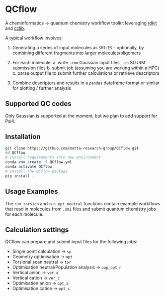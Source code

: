# QCflow

A cheminformatics -> quantum chemistry workflow toolkit leveraging [rdkit](https://github.com/rdkit/rdkit) and [cclib](https://github.com/cclib/cclib).

A typical workflow involves:

1. Generating a series of input molecules as `SMILES` - optionally, by combining different fragments into larger molecules/oligomers  

2. For each molecule:
    a. write `.com` Gaussian input files, `.sh` SLURM submission files 
    b. submit job (assuming you are working within a HPC)
    c. parse output file to submit further calculations or retrieve descriptors

3. Combine descriptors and results in a `pandas` dataframe format or similar for plotting / further analysis

## Supported QC codes 

Only Gaussian is supported at the moment, but we plan to add support for Psi4.


## Installation

```bash
git clone https://github.com/matta-research-group/QCflow.git
cd QCflow
# install requirements into new environment
conda env create -f QCflow.yml
conda activate QCflow
# install the QCflow package
pip install .
```

## Usage Examples

The `run_torsion` and `run_opt_neutral` functions contain example workflows that read in molecules from `.smi` files and submit quantum chemistry jobs for each molecule.

## Calculation settings

QCflow can prepare and submit input files for the following jobs: 
- Single point calculation -> `sp`
- Geometry optimisation -> `opt`
- Torsional scan neutral → `tor`
- Optimisation neutral/Population analysis → `pop_opt_n`
- Vertical anion → `ver_a`
- Vertical cation → `ver_c`
- Optimisation anion → `opt_a`
- Optimisation cation → `opt_c`
